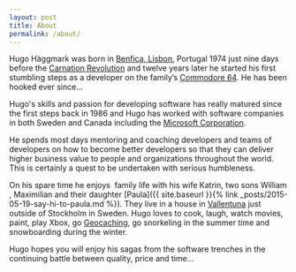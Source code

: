 ```yaml
---
layout: post
title: About
permalink: /about/
---
```


Hugo Häggmark was born in [Benfica, Lisbon](<http://en.wikipedia.org/wiki/Benfica_(Lisbon)> "Benfica, Lisbon"), Portugal 1974 just nine days before the [Carnation Revolution](http://en.wikipedia.org/wiki/Carnation_Revolution "Carnation Revolution") and twelve years later he started his first stumbling steps as a developer on the family’s [Commodore 64](http://en.wikipedia.org/wiki/Commodore_64 "Commodore 64"). He has been hooked ever since…

Hugo's skills and passion for developing software has really matured since the first steps back in 1986 and Hugo has worked with software companies in both Sweden and Canada including the [Microsoft Corporation](http://www.microsoft.com "Microsoft Corporation").

He spends most days mentoring and coaching developers and teams of developers on how to become better developers so that they can deliver higher business value to people and organizations throughout the world. This is certainly a quest to be undertaken with serious humbleness.

On his spare time he enjoys  family life with his wife Katrin, two sons William , Maximilian and their daughter [Paula]({{ site.baseurl }}{% link _posts/2015-05-19-say-hi-to-paula.md %}). They live in a house in [Vallentuna](http://en.wikipedia.org/wiki/Vallentuna "Vallentuna") just outside of Stockholm in Sweden. Hugo loves to cook, laugh, watch movies, paint, play Xbox, go [Geocaching](https://www.geocaching.com/), go snorkeling in the summer time and snowboarding during the winter.

Hugo hopes you will enjoy his sagas from the software trenches in the continuing battle between quality, price and time…
